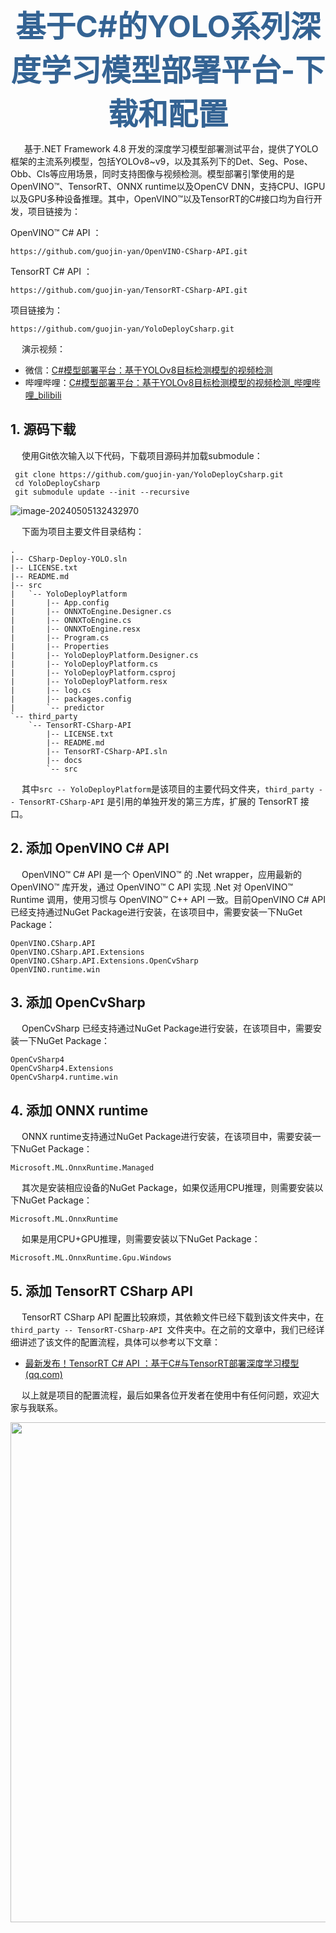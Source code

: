 <div><center><b>
    <font color="34,63,93" size="7"> 
        基于C#的YOLO系列深度学习模型部署平台-下载和配置
    </font>
</b></center></div> 

&emsp;    基于.NET Framework 4.8 开发的深度学习模型部署测试平台，提供了YOLO框架的主流系列模型，包括YOLOv8~v9，以及其系列下的Det、Seg、Pose、Obb、Cls等应用场景，同时支持图像与视频检测。模型部署引擎使用的是OpenVINO™、TensorRT、ONNX runtime以及OpenCV DNN，支持CPU、IGPU以及GPU多种设备推理。其中，OpenVINO™以及TensorRT的C#接口均为自行开发，项目链接为：

OpenVINO™ C# API ：

```
https://github.com/guojin-yan/OpenVINO-CSharp-API.git
```

TensorRT C# API ：

```
https://github.com/guojin-yan/TensorRT-CSharp-API.git
```

项目链接为：

```
https://github.com/guojin-yan/YoloDeployCsharp.git
```

&emsp;    演示视频：

- 微信：[C#模型部署平台：基于YOLOv8目标检测模型的视频检测](https://mp.weixin.qq.com/s/tT_21llcfGvkkq-HjdEOiw)
- 哔哩哔哩：[C#模型部署平台：基于YOLOv8目标检测模型的视频检测_哔哩哔哩_bilibili](https://www.bilibili.com/video/BV1yf421m7Hr)



## 1.  源码下载

&emsp;    使用Git依次输入以下代码，下载项目源码并加载submodule：

```
 git clone https://github.com/guojin-yan/YoloDeployCsharp.git
 cd YoloDeployCsharp
 git submodule update --init --recursive
```

![image-20240505132432970](https://s2.loli.net/2024/05/05/3uJZTqoyjIFRHQs.png)

&emsp;    下面为项目主要文件目录结构：

```
.
|-- CSharp-Deploy-YOLO.sln
|-- LICENSE.txt
|-- README.md
|-- src
|   `-- YoloDeployPlatform
|       |-- App.config
|       |-- ONNXToEngine.Designer.cs
|       |-- ONNXToEngine.cs
|       |-- ONNXToEngine.resx
|       |-- Program.cs
|       |-- Properties
|       |-- YoloDeployPlatform.Designer.cs
|       |-- YoloDeployPlatform.cs
|       |-- YoloDeployPlatform.csproj
|       |-- YoloDeployPlatform.resx
|       |-- log.cs
|       |-- packages.config
|       `-- predictor
`-- third_party
    `-- TensorRT-CSharp-API
        |-- LICENSE.txt
        |-- README.md
        |-- TensorRT-CSharp-API.sln
        |-- docs
        `-- src
```

&emsp;    其中``src -- YoloDeployPlatform``是该项目的主要代码文件夹，``third_party -- TensorRT-CSharp-API`` 是引用的单独开发的第三方库，扩展的 TensorRT 接口。

## 2. 添加 OpenVINO C# API 

&emsp;    OpenVINO™ C# API 是一个 OpenVINO™ 的 .Net wrapper，应用最新的 OpenVINO™ 库开发，通过 OpenVINO™ C API 实现 .Net 对 OpenVINO™ Runtime 调用，使用习惯与 OpenVINO™ C++ API 一致。目前OpenVINO C# API 已经支持通过NuGet Package进行安装，在该项目中，需要安装一下NuGet Package：

```
OpenVINO.CSharp.API
OpenVINO.CSharp.API.Extensions
OpenVINO.CSharp.API.Extensions.OpenCvSharp
OpenVINO.runtime.win
```

## 3. 添加 OpenCvSharp

&emsp;    OpenCvSharp 已经支持通过NuGet Package进行安装，在该项目中，需要安装一下NuGet Package：

```
OpenCvSharp4
OpenCvSharp4.Extensions
OpenCvSharp4.runtime.win
```

## 4. 添加 ONNX runtime

&emsp;     ONNX runtime支持通过NuGet Package进行安装，在该项目中，需要安装一下NuGet Package：

```
Microsoft.ML.OnnxRuntime.Managed
```

&emsp;    其次是安装相应设备的NuGet Package，如果仅适用CPU推理，则需要安装以下NuGet Package：

```
Microsoft.ML.OnnxRuntime
```

&emsp;    如果是用CPU+GPU推理，则需要安装以下NuGet Package：

```
Microsoft.ML.OnnxRuntime.Gpu.Windows
```

## 5. 添加 TensorRT CSharp API

&emsp;    TensorRT CSharp API 配置比较麻烦，其依赖文件已经下载到该文件夹中，在``third_party -- TensorRT-CSharp-API ``文件夹中。在之前的文章中，我们已经详细讲述了该文件的配置流程，具体可以参考以下文章：

- [最新发布！TensorRT C# API ：基于C#与TensorRT部署深度学习模型 (qq.com)](https://mp.weixin.qq.com/s/Sw9ukiM9ZKOuzzGePVV4mg)



&emsp;    以上就是项目的配置流程，最后如果各位开发者在使用中有任何问题，欢迎大家与我联系。

<div align=center><img src="https://s2.loli.net/2024/01/29/VIPU1MSwjEh2QAY.png" width=800></div>

